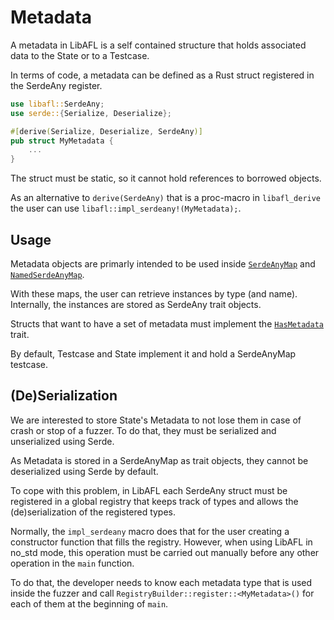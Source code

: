 # Metadata

A metadata in LibAFL is a self contained structure that holds associated data to the State or to a Testcase.

In terms of code, a metadata can be defined as a Rust struct registered in the SerdeAny register.

```rust
use libafl::SerdeAny;
use serde::{Serialize, Deserialize};

#[derive(Serialize, Deserialize, SerdeAny)]
pub struct MyMetadata {
    ...
}
```

The struct must be static, so it cannot hold references to borrowed objects.

As an alternative to `derive(SerdeAny)` that is a proc-macro in `libafl_derive` the user can use `libafl::impl_serdeany!(MyMetadata);`.

## Usage

Metadata objects are primarly intended to be used inside [`SerdeAnyMap`](https://docs.rs/libafl/0.5.0/libafl/bolts/serdeany/serdeany_registry/struct.SerdeAnyMap.html) and [`NamedSerdeAnyMap`](https://docs.rs/libafl/0.5.0/libafl/bolts/serdeany/serdeany_registry/struct.NamedSerdeAnyMap.html).

With these maps, the user can retrieve instances by type (and name). Internally, the instances are stored as SerdeAny trait objects.

Structs that want to have a set of metadata must implement the [`HasMetadata`](https://docs.rs/libafl/0.5.0/libafl/state/trait.HasMetadata.html) trait.

By default, Testcase and State implement it and hold a SerdeAnyMap testcase.

## (De)Serialization

We are interested to store State's Metadata to not lose them in case of crash or stop of a fuzzer. To do that, they must be serialized and unserialized using Serde.

As Metadata is stored in a SerdeAnyMap as trait objects, they cannot be deserialized using Serde by default.

To cope with this problem, in LibAFL each SerdeAny struct must be registered in a global registry that keeps track of types and allows the (de)serialization of the registered types.

Normally, the `impl_serdeany` macro does that for the user creating a constructor function that fills the registry. However, when using LibAFL in no_std mode, this operation must be carried out manually before any other operation in the `main` function.

To do that, the developer needs to know each metadata type that is used inside the fuzzer and call `RegistryBuilder::register::<MyMetadata>()` for each of them at the beginning of `main`.
